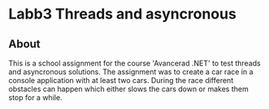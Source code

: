 # Labb3 Threads and asyncronous

## About
This is a school assignment for the course 'Avancerad .NET' to test threads and asyncronous solutions. 
The assignment was to create a car race in a console application with at least two cars. 
During the race different obstacles can happen which either slows the cars down or makes them stop for a while.  
